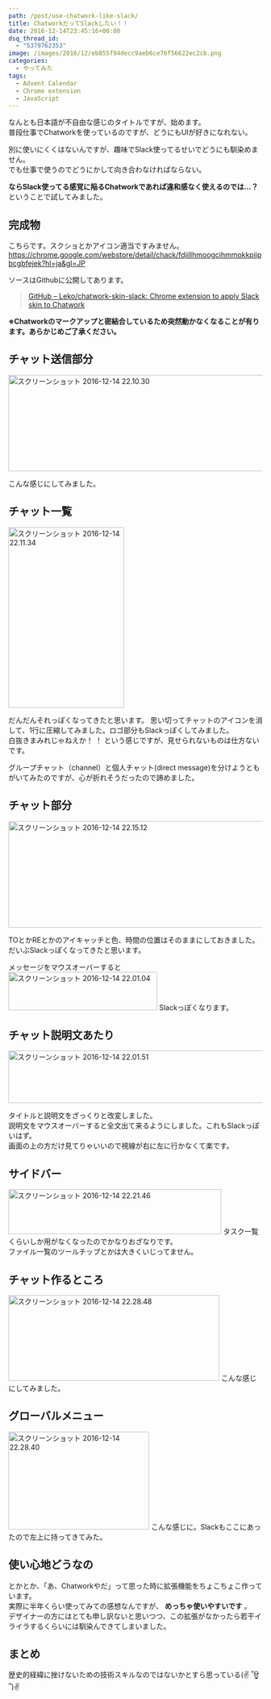 ```yaml
---
path: /post/use-chatwork-like-slack/
title: ChatworkだってSlackしたい！！
date: 2016-12-14T23:45:16+00:00
dsq_thread_id:
  - "5379762353"
image: /images/2016/12/eb855f94decc9aeb6ce76f56622ec2cb.png
categories:
  - やってみた
tags:
  - Advent Calendar
  - Chrome extension
  - JavaScript
---
```

なんとも日本語が不自由な感じのタイトルですが、始めます。  
普段仕事でChatworkを使っているのですが、どうにもUIが好きになれない。

別に使いにくくはないんですが、趣味でSlack使ってるせいでどうにも馴染めません。  
でも仕事で使うのでどうにかして向き合わなければならない。

**ならSlack使ってる感覚に陥るChatworkであれば違和感なく使えるのでは…？**  
ということで試してみました。

<!--more-->

完成物
----------------------------------------

こちらです。スクショとかアイコン適当ですみません。  
<https://chrome.google.com/webstore/detail/chack/fdjillhmoogcihmmokkpiipbcgbfejek?hl=ja&gl=JP>

ソースはGithubに公開してあります。

> [GitHub – Leko/chatwork-skin-slack: Chrome extension to apply Slack skin to Chatwork](https://github.com/Leko/chatwork-skin-slack)

**※Chatworkのマークアップと密結合しているため突然動かなくなることが有ります。あらかじめご了承ください。**

チャット送信部分
----------------------------------------

<img src="/images/2016/12/2a4a82cac962e22f0d04c4d1ce8582a9.png" alt="スクリーンショット 2016-12-14 22.10.30" width="543" height="191" class="alignnone size-full wp-image-916" />

こんな感じにしてみました。

チャット一覧
----------------------------------------

<img src="/images/2016/12/ed15bda9363fb6281f2df55836cb915b.png" alt="スクリーンショット 2016-12-14 22.11.34" width="229" height="358" class="alignnone size-full wp-image-917" />

だんだんそれっぽくなってきたと思います。 思い切ってチャットのアイコンを消して、1行に圧縮してみました。ロゴ部分もSlackっぽくしてみました。  
白抜きまみれじゃねえか！ ！ という感じですが、見せられないものは仕方ないです。

グループチャット（channel）と個人チャット(direct message)を分けようともがいてみたのですが、心が折れそうだったので諦めました。

チャット部分
----------------------------------------

<img src="/images/2016/12/1627ad8a398b4e9e6a5c20784c776a44.png" alt="スクリーンショット 2016-12-14 22.15.12" width="591" height="211" class="alignnone size-full wp-image-918" />

TOとかREとかのアイキャッチと色、時間の位置はそのままにしておきました。  
だいぶSlackっぽくなってきたと思います。

メッセージをマウスオーバーすると 
<img src="/images/2016/12/f12758331faecab6e36cdbfb454f65be.png" alt="スクリーンショット 2016-12-14 22.01.04" width="295" height="76" class="alignnone size-full wp-image-923" /> Slackっぽくなります。

チャット説明文あたり
----------------------------------------

<img src="/images/2016/12/9c4291930da7dcf8c7e7471936614a3b.png" alt="スクリーンショット 2016-12-14 22.01.51" width="702" height="104" class="alignnone size-full wp-image-919" />

タイトルと説明文をざっくりと改変しました。  
説明文をマウスオーバーすると全文出て来るようにしました。これもSlackっぽいはず。  
画面の上の方だけ見てりゃいいので視線が右に左に行かなくて楽です。

サイドバー
----------------------------------------

<img src="/images/2016/12/7c2291a0dba774bdc47b995d53e92788.png" alt="スクリーンショット 2016-12-14 22.21.46" width="422" height="89" class="alignnone size-full wp-image-920" /> タスク一覧くらいしか用がなくなったのでかなりおざなりです。  
ファイル一覧のツールチップとかは大きくいじってません。

チャット作るところ
----------------------------------------

<img src="/images/2016/12/480931b62833ab3a743d0ddc55fc75f9.png" alt="スクリーンショット 2016-12-14 22.28.48" width="418" height="170" class="alignnone size-full wp-image-921" /> こんな感じにしてみました。

グローバルメニュー
----------------------------------------

<img src="/images/2016/12/3507acbe3cdd22d1ba3a6ea5257c2554.png" alt="スクリーンショット 2016-12-14 22.28.40" width="279" height="194" class="alignnone size-full wp-image-922" /> こんな感じに。Slackもここにあったので左上に持ってきてみた。

使い心地どうなの
----------------------------------------

とかとか、「あ、Chatworkやだ」って思った時に拡張機能をちょこちょこ作っています。  
実際に半年くらい使ってみての感想なんですが、 **めっちゃ使いやすいです** 。  
デザイナーの方にはとても申し訳ないと思いつつ、この拡張がなかったら若干イライラするくらいには馴染んできてしまいました。

まとめ
----------------------------------------

歴史的経緯に挫けないための技術スキルなのではないかとすら思っている(✌ ՞ਊ ՞)✌

<div style="font-size:0px;height:0px;line-height:0px;margin:0;padding:0;clear:both">
</div>